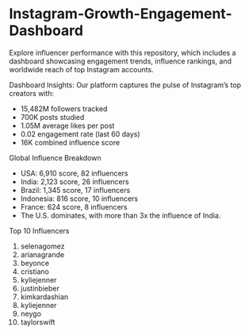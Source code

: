 # Instagram-Growth-Engagement-Dashboard
Explore influencer performance with this repository, which includes a dashboard showcasing engagement trends, influence rankings, and worldwide reach of top Instagram accounts.


Dashboard Insights:
Our platform captures the pulse of Instagram’s top creators with:
* 15,482M followers tracked
* 700K posts studied
* 1.05M average likes per post
* 0.02 engagement rate (last 60 days)
* 16K combined influence score

Global Influence Breakdown

* USA: 6,910 score, 82 influencers
* India: 2,123 score, 26 influencers
* Brazil: 1,345 score, 17 influencers
* Indonesia: 816 score, 10 influencers
* France: 624 score, 8 influencers
* The U.S. dominates, with more than 3x the influence of India.


Top 10 Influencers
1. selenagomez
2. arianagrande
3. beyonce
4. cristiano
5. kyliejenner
6. justinbieber
7. kimkardashian
8. kyliejenner
9. neygo
10. taylorswift
